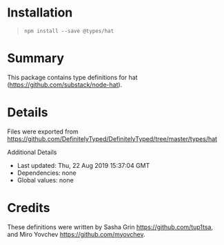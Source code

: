 # Installation
> `npm install --save @types/hat`

# Summary
This package contains type definitions for hat (https://github.com/substack/node-hat).

# Details
Files were exported from https://github.com/DefinitelyTyped/DefinitelyTyped/tree/master/types/hat

Additional Details
 * Last updated: Thu, 22 Aug 2019 15:37:04 GMT
 * Dependencies: none
 * Global values: none

# Credits
These definitions were written by Sasha Grin <https://github.com/tup1tsa>, and Miro Yovchev <https://github.com/myovchev>.
